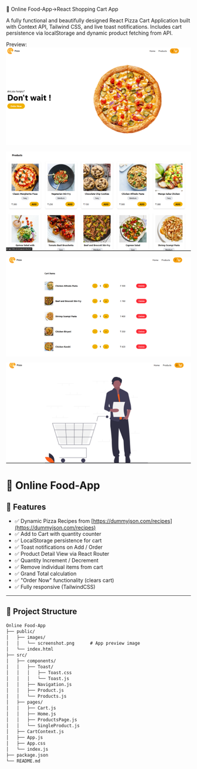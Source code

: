 🍕 Online Food-App->React Shopping Cart App

A fully functional and beautifully designed React Pizza Cart Application built with Context API, Tailwind CSS, and live toast notifications. Includes cart persistence via localStorage and dynamic product fetching from API.

Preview:
![alt text](image.png)

![alt text](image-1.png)

![alt text](image-2.png)

![alt text](image-3.png)

# 🍕 Online Food-App

## 🚀 Features

- ✅ Dynamic Pizza Recipes from [https://dummyjson.com/recipes](https://dummyjson.com/recipes)  
- ✅ Add to Cart with quantity counter  
- ✅ LocalStorage persistence for cart  
- ✅ Toast notifications on Add / Order  
- ✅ Product Detail View via React Router  
- ✅ Quantity Increment / Decrement  
- ✅ Remove individual items from cart  
- ✅ Grand Total calculation  
- ✅ "Order Now" functionality (clears cart)  
- ✅ Fully responsive (TailwindCSS)  

---

## 📂 Project Structure

```text
Online Food-App
├── public/
│   ├── images/
│   │   └── screenshot.png      # App preview image
│   └── index.html
├── src/
│   ├── components/
│   │   ├── Toast/
│   │   │   ├── Toast.css
│   │   │   └── Toast.js
│   │   ├── Navigation.js
│   │   ├── Product.js
│   │   └── Products.js
│   ├── pages/
│   │   ├── Cart.js
│   │   ├── Home.js
│   │   ├── ProductsPage.js
│   │   └── SingleProduct.js
│   ├── CartContext.js
│   ├── App.js
│   ├── App.css
│   └── index.js
├── package.json
└── README.md






